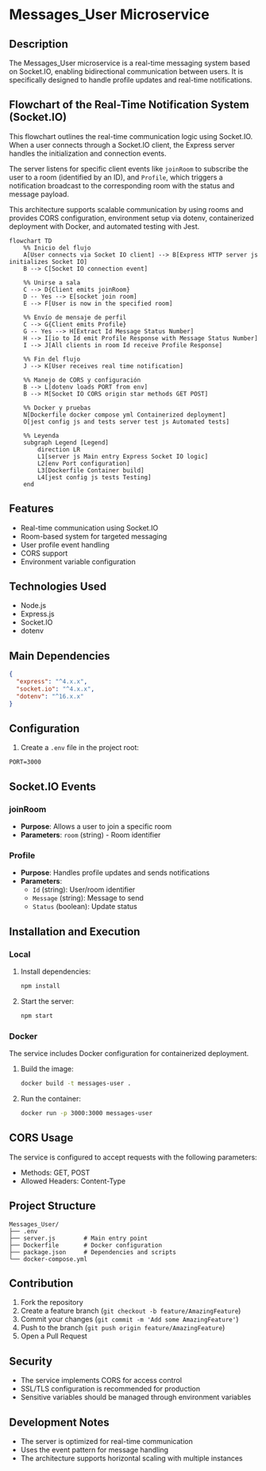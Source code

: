 # Messages_User Microservice

## Description
The Messages_User microservice is a real-time messaging system based on Socket.IO, enabling bidirectional communication between users. It is specifically designed to handle profile updates and real-time notifications.

## Flowchart of the Real-Time Notification System (Socket.IO)

This flowchart outlines the real-time communication logic using Socket.IO. When a user connects through a Socket.IO client, the Express server handles the initialization and connection events.

The server listens for specific client events like `joinRoom` to subscribe the user to a room (identified by an ID), and `Profile`, which triggers a notification broadcast to the corresponding room with the status and message payload.

This architecture supports scalable communication by using rooms and provides CORS configuration, environment setup via dotenv, containerized deployment with Docker, and automated testing with Jest.

```mermaid
flowchart TD
    %% Inicio del flujo
    A[User connects via Socket IO client] --> B[Express HTTP server js initializes Socket IO]
    B --> C[Socket IO connection event]

    %% Unirse a sala
    C --> D{Client emits joinRoom}
    D -- Yes --> E[socket join room]
    E --> F[User is now in the specified room]

    %% Envío de mensaje de perfil
    C --> G{Client emits Profile}
    G -- Yes --> H[Extract Id Message Status Number]
    H --> I[io to Id emit Profile Response with Message Status Number]
    I --> J[All clients in room Id receive Profile Response]

    %% Fin del flujo
    J --> K[User receives real time notification]

    %% Manejo de CORS y configuración
    B --> L[dotenv loads PORT from env]
    B --> M[Socket IO CORS origin star methods GET POST]

    %% Docker y pruebas
    N[Dockerfile docker compose yml Containerized deployment]
    O[jest config js and tests server test js Automated tests]

    %% Leyenda
    subgraph Legend [Legend]
        direction LR
        L1[server js Main entry Express Socket IO logic]
        L2[env Port configuration]
        L3[Dockerfile Container build]
        L4[jest config js tests Testing]
    end

```

## Features
- Real-time communication using Socket.IO
- Room-based system for targeted messaging
- User profile event handling
- CORS support
- Environment variable configuration

## Technologies Used
- Node.js
- Express.js
- Socket.IO
- dotenv

## Main Dependencies
```json
{
  "express": "^4.x.x",
  "socket.io": "^4.x.x",
  "dotenv": "^16.x.x"
}
```

## Configuration
1. Create a `.env` file in the project root:
```plaintext
PORT=3000
```

## Socket.IO Events

### joinRoom
- **Purpose**: Allows a user to join a specific room
- **Parameters**: `room` (string) - Room identifier

### Profile
- **Purpose**: Handles profile updates and sends notifications
- **Parameters**:
  - `Id` (string): User/room identifier
  - `Message` (string): Message to send
  - `Status` (boolean): Update status

## Installation and Execution

### Local
1. Install dependencies:
   ```bash
   npm install
   ```

2. Start the server:
   ```bash
   npm start
   ```

### Docker
The service includes Docker configuration for containerized deployment.

1. Build the image:
   ```bash
   docker build -t messages-user .
   ```

2. Run the container:
   ```bash
   docker run -p 3000:3000 messages-user
   ```

## CORS Usage
The service is configured to accept requests with the following parameters:
- Methods: GET, POST
- Allowed Headers: Content-Type

## Project Structure
```
Messages_User/
├── .env
├── server.js        # Main entry point
├── Dockerfile       # Docker configuration
├── package.json     # Dependencies and scripts
└── docker-compose.yml
```

## Contribution
1. Fork the repository
2. Create a feature branch (`git checkout -b feature/AmazingFeature`)
3. Commit your changes (`git commit -m 'Add some AmazingFeature'`)
4. Push to the branch (`git push origin feature/AmazingFeature`)
5. Open a Pull Request

## Security
- The service implements CORS for access control
- SSL/TLS configuration is recommended for production
- Sensitive variables should be managed through environment variables

## Development Notes
- The server is optimized for real-time communication
- Uses the event pattern for message handling
- The architecture supports horizontal scaling with multiple instances
```
